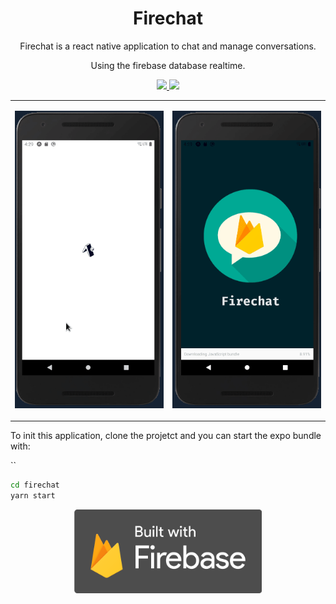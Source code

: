 <h1 align="center">Firechat</h1>

<p align="center">Firechat is a react native application to chat and manage conversations.</p>
<p align="center" style="text-align: center;">Using the firebase database realtime.</p>

<p align="center">
  
  <a aria-label="React Version" href="https://github.com/facebook/react-native">
    <img src="https://img.shields.io/badge/react_native-informational?logo=react"></img>
  </a>
  <a aria-label="Github API" href="https://github.com/mycatdoitbetter/hermes-backend">
    <img src="https://img.shields.io/badge/Expo-gray?logo=expo"></img>
  </a>

</p>

<table border="0" align="center"> 
 
  <tr align="center">
     <td>
       <p>
        <img src="demo/demo.gif">
       </p>
     </td>
     <td>
      <p>
        <img src="demo/demo2.gif">
       </p>
     </td>
  </tr>
 </table>

To init this application, clone the projetct and you can start the expo bundle with:

``

```bash
cd firechat
yarn start
```

 <p align="center">

  <img  width="300" src="demo/logo-built_black.png">
</p>
